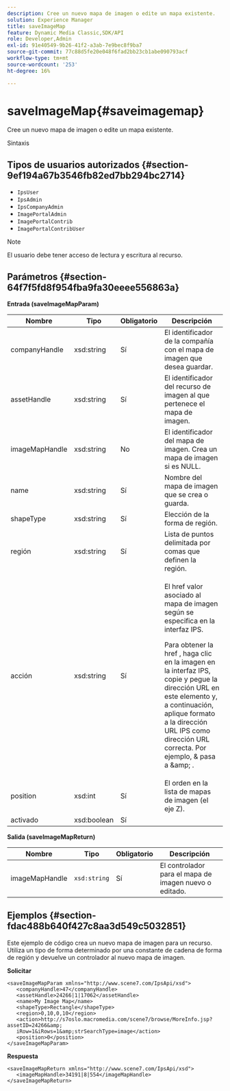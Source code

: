 ```yaml
---
description: Cree un nuevo mapa de imagen o edite un mapa existente.
solution: Experience Manager
title: saveImageMap
feature: Dynamic Media Classic,SDK/API
role: Developer,Admin
exl-id: 91e40549-9b26-41f2-a3ab-7e9bec8f9ba7
source-git-commit: 77c88d5fe20e048f6fad2bb23cb1abe090793acf
workflow-type: tm+mt
source-wordcount: '253'
ht-degree: 16%

---
```


# saveImageMap{#saveimagemap}

Cree un nuevo mapa de imagen o edite un mapa existente.

Sintaxis

## Tipos de usuarios autorizados {#section-9ef194a67b3546fb82ed7bb294bc2714}

* `IpsUser`
* `IpsAdmin`
* `IpsCompanyAdmin`
* `ImagePortalAdmin`
* `ImagePortalContrib`
* `ImagePortalContribUser`

>[!NOTE]
>
>El usuario debe tener acceso de lectura y escritura al recurso.

## Parámetros {#section-64f7f5fd8f954fba9fa30eeee556863a}

**Entrada (saveImageMapParam)**

<table id="table_49649036F46941D2B1F28515674E533B"> 
 <thead> 
  <tr> 
   <th colname="col1" class="entry"> Nombre </th> 
   <th colname="col2" class="entry"> Tipo </th> 
   <th colname="col3" class="entry"> Obligatorio </th> 
   <th colname="col4" class="entry"> Descripción </th> 
  </tr> 
 </thead>
 <tbody> 
  <tr> 
   <td colname="col1"> <span class="codeph"> <span class="varname"> companyHandle </span> </span> </td> 
   <td colname="col2"> <span class="codeph"> xsd:string </span> </td> 
   <td colname="col3"> Sí </td> 
   <td colname="col4"> El identificador de la compañía con el mapa de imagen que desea guardar. </td> 
  </tr> 
  <tr> 
   <td colname="col1"> <span class="codeph"> <span class="varname"> assetHandle </span> </span> </td> 
   <td colname="col2"> <span class="codeph"> xsd:string </span> </td> 
   <td colname="col3"> Sí </td> 
   <td colname="col4"> El identificador del recurso de imagen al que pertenece el mapa de imagen. </td> 
  </tr> 
  <tr> 
   <td colname="col1"> <span class="codeph"> <span class="varname"> imageMapHandle </span> </span> </td> 
   <td colname="col2"> <span class="codeph"> xsd:string </span> </td> 
   <td colname="col3"> No </td> 
   <td colname="col4"> El identificador del mapa de imagen. Crea un mapa de imagen si es NULL. </td> 
  </tr> 
  <tr> 
   <td colname="col1"> <span class="codeph"> <span class="varname"> name </span> </span> </td> 
   <td colname="col2"> <span class="codeph"> xsd:string </span> </td> 
   <td colname="col3"> Sí </td> 
   <td colname="col4"> Nombre del mapa de imagen que se crea o guarda. </td> 
  </tr> 
  <tr> 
   <td colname="col1"> <span class="codeph"> <span class="varname"> shapeType </span> </span> </td> 
   <td colname="col2"> <span class="codeph"> xsd:string </span> </td> 
   <td colname="col3"> Sí </td> 
   <td colname="col4"> Elección de la forma de región. </td> 
  </tr> 
  <tr> 
   <td colname="col1"> <span class="codeph"> <span class="varname"> región </span> </span> </td> 
   <td colname="col2"> <span class="codeph"> xsd:string </span> </td> 
   <td colname="col3"> Sí </td> 
   <td colname="col4"> Lista de puntos delimitada por comas que definen la región. </td> 
  </tr> 
  <tr> 
   <td colname="col1"> <span class="codeph"> <span class="varname"> acción </span> </span> </td> 
   <td colname="col2"> <span class="codeph"> xsd:string </span> </td> 
   <td colname="col3"> Sí </td> 
   <td colname="col4"> <p>El <span class="codeph"> href </span> valor asociado al mapa de imagen según se especifica en la interfaz IPS. </p> <p>Para obtener la <span class="codeph"> href </span> , haga clic en la imagen en la interfaz IPS, copie y pegue la dirección URL en este elemento y, a continuación, aplique formato a la dirección URL IPS como dirección URL correcta. Por ejemplo, <span class="codeph"> &amp; </span> pasa a <span class="codeph"> &amp;amp; </span>. </p> </td> 
  </tr> 
  <tr> 
   <td colname="col1"> <span class="codeph"> <span class="varname"> position </span> </span> </td> 
   <td colname="col2"> <span class="codeph"> xsd:int </span> </td> 
   <td colname="col3"> Sí </td> 
   <td colname="col4"> El orden en la lista de mapas de imagen (el eje Z). </td> 
  </tr> 
  <tr> 
   <td colname="col1"> <span class="codeph"> <span class="varname"> activado </span> </span> </td> 
   <td colname="col2"> <span class="codeph"> xsd:boolean </span> </td> 
   <td colname="col3"> Sí </td> 
   <td colname="col4"></td> 
  </tr> 
 </tbody> 
</table>

**Salida (saveImageMapReturn)**

| Nombre | Tipo | Obligatorio | Descripción |
|---|---|---|---|
| imageMapHandle | `xsd:string` | Sí | El controlador para el mapa de imagen nuevo o editado. |

## Ejemplos {#section-fdac488b640f427c8aa3d549c5032851}

Este ejemplo de código crea un nuevo mapa de imagen para un recurso. Utiliza un tipo de forma determinado por una constante de cadena de forma de región y devuelve un controlador al nuevo mapa de imagen.

**Solicitar**

```
<saveImageMapParam xmlns="http://www.scene7.com/IpsApi/xsd"> 
   <companyHandle>47</companyHandle> 
   <assetHandle>24266|1|17062</assetHandle> 
   <name>My Image Map</name> 
   <shapeType>Rectangle</shapeType> 
   <region>0,10,0,10</region> 
   <action>http://s7oslo.macromedia.com/scene7/browse/MoreInfo.jsp?assetID=24266&amp; 
   iRow=1&iRows=1&amp;strSearchType=image</action> 
   <position>0</position> 
</saveImageMapParam>
```

**Respuesta**

```
<saveImageMapReturn xmlns="http://www.scene7.com/IpsApi/xsd"> 
   <imageMapHandle>34191|8|554</imageMapHandle> 
</saveImageMapReturn>
```
